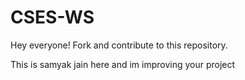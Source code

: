 # CSES-WS

Hey everyone! Fork and contribute to this repository.

This is samyak jain here and im improving your project